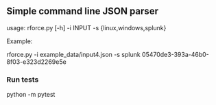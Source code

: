 ## Simple command line JSON parser

usage: rforce.py [-h] -i INPUT -s {linux,windows,splunk}

Example:

rforce.py -i example_data/input4.json -s splunk
05470de3-393a-46b0-8f03-e323d2269e5e

### Run tests
python -m pytest
